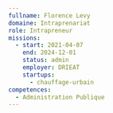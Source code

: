 ```yaml
---
fullname: Florence Levy
domaine: Intraprenariat
role: Intrapreneur
missions:
  - start: 2021-04-07
    end: 2024-12-01
    status: admin
    employer: DRIEAT
    startups:
      - chauffage-urbain
competences:
  - Administration Publique
---
```

